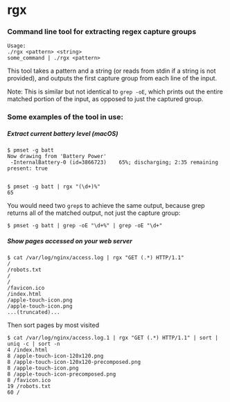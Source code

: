 # rgx
### Command line tool for extracting regex capture groups


```
Usage:
./rgx <pattern> <string>
some_command | ./rgx <pattern>
```

This tool takes a pattern and a string (or reads from stdin if a string is not provided), and outputs the first capture group from each line of the input.

Note: This is similar but not identical to `grep -oE`, which prints out the entire matched portion of the input, as opposed to just the captured group.

### Some examples of the tool in use:

##### Extract current battery level (macOS)

```
$ pmset -g batt
Now drawing from 'Battery Power'
 -InternalBattery-0 (id=3866723)	65%; discharging; 2:35 remaining present: true


$ pmset -g batt | rgx "(\d+)%"
65

```
You would need two `grep`s to achieve the same output, because grep returns all of the matched output, not just the capture group:

```
$ pmset -g batt | grep -oE "\d+%" | grep -oE "\d+"
```

##### Show pages accessed on your web server

```
$ cat /var/log/nginx/access.log | rgx "GET (.*) HTTP/1.1"
/
/robots.txt
/
/
/favicon.ico
/index.html
/apple-touch-icon.png
/apple-touch-icon.png
...(truncated)...
```

Then sort pages by most visited

```
$ cat /var/log/nginx/access.log.1 | rgx "GET (.*) HTTP/1.1" | sort | uniq -c | sort -n
4 /index.html
8 /apple-touch-icon-120x120.png
8 /apple-touch-icon-120x120-precomposed.png
8 /apple-touch-icon.png
8 /apple-touch-icon-precomposed.png
8 /favicon.ico
19 /robots.txt
60 /
```


